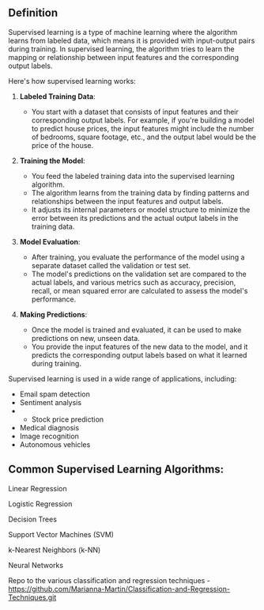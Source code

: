 ## Definition
Supervised learning is a type of machine learning where the algorithm learns from labeled data, which means it is provided with input-output pairs during training. In supervised learning, the algorithm tries to learn the mapping or relationship between input features and the corresponding output labels.

Here's how supervised learning works:

1. **Labeled Training Data**: 
   - You start with a dataset that consists of input features and their corresponding output labels. For example, if you're building a model to predict house prices, the input features might include the number of bedrooms, square footage, etc., and the output label would be the price of the house.

2. **Training the Model**:
   - You feed the labeled training data into the supervised learning algorithm.
   - The algorithm learns from the training data by finding patterns and relationships between the input features and output labels.
   - It adjusts its internal parameters or model structure to minimize the error between its predictions and the actual output labels in the training data.

3. **Model Evaluation**:
   - After training, you evaluate the performance of the model using a separate dataset called the validation or test set.
   - The model's predictions on the validation set are compared to the actual labels, and various metrics such as accuracy, precision, recall, or mean squared error are calculated to assess the model's performance.

4. **Making Predictions**:
   - Once the model is trained and evaluated, it can be used to make predictions on new, unseen data.
   - You provide the input features of the new data to the model, and it predicts the corresponding output labels based on what it learned during training.

Supervised learning is used in a wide range of applications, including:
- Email spam detection
- Sentiment analysis
- - Stock price prediction
- Medical diagnosis
- Image recognition
- Autonomous vehicles

## Common Supervised Learning Algorithms:


Linear Regression

Logistic Regression

Decision Trees

Support Vector Machines (SVM)

k-Nearest Neighbors (k-NN)

Neural Networks

Repo to the various classification and regression techniques -https://github.com/Marianna-Martin/Classification-and-Regression-Techniques.git


